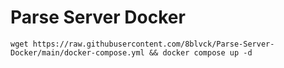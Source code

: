 # Parse Server Docker

```shell
wget https://raw.githubusercontent.com/8blvck/Parse-Server-Docker/main/docker-compose.yml && docker compose up -d
```
